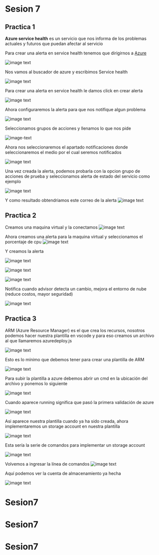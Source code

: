 # Sesion 7

## Practica 1

**Azure service health** es un servicio que nos informa de los problemas actuales y futuros que puedan afectar al servicio

Para crear una alerta en service health tenemos que dirigirnos a [Azure](https://portal.azure.com)

![image text](Azure.PNG)

Nos vamos al buscador de azure y escribimos Service health

![image text](Service-health.PNG)

Para crear una alerta en service health le damos click en crear alerta 

![image text](Servicehealth.png)

Ahora configuraremos la alerta para que nos notifique algun problema

![image text](servicehealth2.png)

Seleccionamos grupos de acciones y llenamos lo que nos pide

![image-text](Servicehealth3unnamed.png)

Ahora nos seleccionaremos el apartado notificaciones donde seleccionaremos el medio por el cual seremos notificados

![image text](Servicehealth4.png)

Una vez creada la alerta, podemos probarla con la opcion grupo de acciones de prueba y seleccionamos alerta de estado del servicio como ejemplo 

![image text](Servicehealth5.png)

Y como resultado obtendriamos este correo de la alerta
![image text](Servicehealth6.png)

## Practica 2

Creamos una maquina virtual y la conectamos
![image text](alerta1.png)

Ahora creamos una alerta para la maquina virtual y seleccionamos el porcentaje de cpu
![image text](alerta2.png)

Y creamos la alerta

![image text](Alerta3.png)

![image text](Alerta4.png)

![image text](Alerta5.png)

Notifica cuando advisor detecta un cambio, mejora el entorno de nube (reduce costos, mayor seguridad)

![image text](Alerta6.png)

## Practica 3

ARM (Azure Resource Manager) es el que crea los recursos, nosotros podemos hacer nuestra plantilla en vscode y para eso creamos un archivo al que llamaremos azuredeploy.js

![image text](ARM1.png)

Esto es lo mínimo que debemos tener para crear una plantilla de ARM

![image text](ARM2.png)

Para subir la plantilla a azure debemos abrir un cmd en la ubicación del archivo y ponemos lo siguiente

![image text](ARM3.png)

Cuando aparece running significa que pasó la primera validación de azure 

![image text](ARM4.png)

Asi aparece nuestra plantilla cuando ya ha sido creada, ahora implementaremos un storage account en nuestra plantilla

![image text](ARM5.png)

Esta sería la serie de comandos para implementar un storage account

![image text](ARM6.png)

Volvemos a ingresar la línea de comandos
![image text](ARM7.png)

Aquí podemos ver la cuenta de almacenamiento ya hecha

![image text](ARM8.png)

# Sesion7
# Sesion7
# Sesion7
